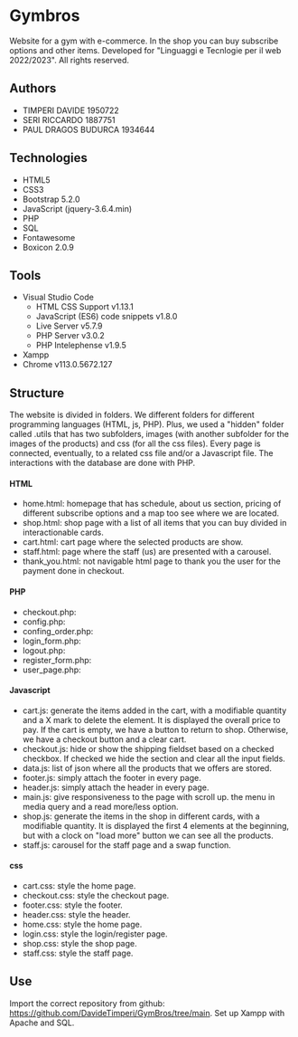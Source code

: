 
# Gymbros

Website for a gym with e-commerce. In the shop you can buy subscribe options and other items.
Developed for "Linguaggi e Tecnlogie per il web 2022/2023".
All rights reserved.


## Authors
- TIMPERI DAVIDE 1950722
- SERI RICCARDO 1887751
- PAUL DRAGOS BUDURCA 1934644

## Technologies
- HTML5
- CSS3
- Bootstrap 5.2.0 
- JavaScript (jquery-3.6.4.min)
- PHP 
- SQL
- Fontawesome
- Boxicon 2.0.9

## Tools
- Visual Studio Code
    - HTML CSS Support v1.13.1
    - JavaScript (ES6) code snippets v1.8.0
    - Live Server v5.7.9
    - PHP Server v3.0.2
    - PHP Intelephense v1.9.5
- Xampp
- Chrome v113.0.5672.127

## Structure
The website is divided in folders. We different folders for different programming languages (HTML, js, PHP). Plus, we used a "hidden" folder called .utils that has two subfolders, images (with another subfolder for the images of the products) and css (for all the css files). Every page is connected, eventually, to a related css file and/or a Javascript file. The interactions with the database are done with PHP.

#### HTML
- home.html: homepage that has schedule, about us section, pricing of different subscribe options and a map too see where we are located.
- shop.html: shop page with a list of all items that you can buy divided in interactionable cards.
- cart.html: cart page where the selected products are show.
- staff.html: page where the staff (us) are presented with a carousel.
- thank_you.html: not navigable html page to thank you the user for the payment done in checkout.

#### PHP
- checkout.php:
- config.php:
- confing_order.php:
- login_form.php:
- logout.php:
- register_form.php:
- user_page.php:

#### Javascript
- cart.js: generate the items added in the cart, with a modifiable quantity and a X mark to delete the element. It is displayed the overall price to pay. If the cart is empty, we have a button to return to shop. Otherwise, we have a checkout button and a clear cart.
- checkout.js: hide or show the shipping fieldset based on a checked checkbox. If checked we hide the section and clear all the input fields.
- data.js: list of json where all the products that we offers are stored.
- footer.js: simply attach the footer in every page.
- header.js: simply attach the header in every page.
- main.js: give responsiveness to the page with scroll up. the menu in media query and a read more/less option.
- shop.js: generate the items in the shop in different cards, with a modifiable quantity. It is displayed the first 4 elements at the beginning, but with a clock on "load more" button we can see all the products.
- staff.js: carousel for the staff page and a swap function.

#### css
- cart.css: style the home page.
- checkout.css: style the checkout page.
- footer.css: style the footer.
- header.css: style the header.
- home.css: style the home page.
- login.css: style the login/register page.
- shop.css: style the shop page.
- staff.css: style the staff page.

## Use
Import the correct repository from github: https://github.com/DavideTimperi/GymBros/tree/main.
Set up Xampp with Apache and SQL. 
